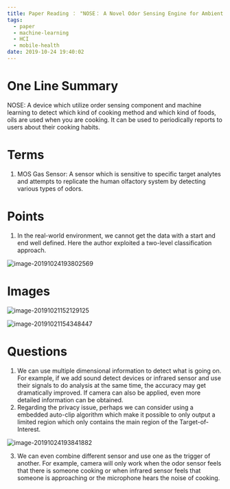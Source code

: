 ```yaml
---
title: Paper Reading ： "NOSE： A Novel Odor Sensing Engine for Ambient Monitoring of the Frying Cooking Method in Kitchen Environments"
tags:
  - paper
  - machine-learning
  - HCI
  - mobile-health
date: 2019-10-24 19:40:02
---
```


# One Line Summary

NOSE: A device which utilize order sensing component and machine learning to detect which kind of cooking method and which kind of foods, oils are used when you are cooking. It can be used to periodically reports to users about their cooking habits.

# Terms

1.  MOS Gas Sensor: A sensor which is sensitive to specific target analytes and attempts to replicate the human olfactory system by detecting various types of odors.

# Points

1. In the real-world environment, we cannot get the data with a start and end well defined. Here the author exploited a two-level classification approach.

![image-20191024193802569](image-20191024193802569.png)

# Images

![image-20191021152129125](image-20191021152129125.png)

![image-20191021154348447](image-20191021154348447.png)

# Questions

1. We can use multiple dimensional information to detect what is going on. For example, if we add sound detect devices or infrared sensor and use their signals to do analysis at the same time, the accuracy may get dramatically improved. If camera can also be applied, even more detailed information can be obtained.
2. Regarding the privacy issue, perhaps we can consider using a embedded auto-clip algorithm which make it possible to only output a limited region which only contains the main region of the Target-of-Interest.

![image-20191024193841882](image-20191024193841882.png)

3. We can even combine different sensor and use one as the trigger of another. For example, camera will only work when the odor sensor feels that there is someone cooking or when infrared sensor feels that someone is approaching or the microphone hears the noise of cooking.  